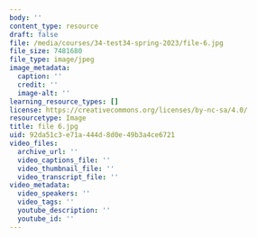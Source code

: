 ```yaml
---
body: ''
content_type: resource
draft: false
file: /media/courses/34-test34-spring-2023/file-6.jpg
file_size: 7481680
file_type: image/jpeg
image_metadata:
  caption: ''
  credit: ''
  image-alt: ''
learning_resource_types: []
license: https://creativecommons.org/licenses/by-nc-sa/4.0/
resourcetype: Image
title: file 6.jpg
uid: 92da51c3-e71a-444d-8d0e-49b3a4ce6721
video_files:
  archive_url: ''
  video_captions_file: ''
  video_thumbnail_file: ''
  video_transcript_file: ''
video_metadata:
  video_speakers: ''
  video_tags: ''
  youtube_description: ''
  youtube_id: ''
---
```

